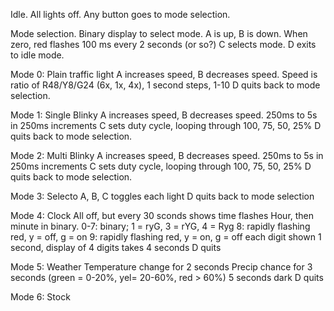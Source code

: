 



Idle. All lights off. Any button goes to mode selection.



Mode selection.
	Binary display to select mode. A is up, B is down. When zero, red flashes 100 ms every 2 seconds (or so?)
	C selects mode.
	D exits to idle mode.
	
	
Mode 0: Plain traffic light
	A increases speed, B decreases speed.
	Speed is ratio of R48/Y8/G24 (6x, 1x, 4x), 1 second steps, 1-10
	D quits back to mode selection.
	
Mode 1: Single Blinky
	A increases speed, B decreases speed. 250ms to 5s in 250ms increments
	C sets duty cycle, looping through 100, 75, 50, 25%
	D quits back to mode selection.
	
Mode 2: Multi Blinky
	A increases speed, B decreases speed. 250ms to 5s in 250ms increments
	C sets duty cycle, looping through 100, 75, 50, 25%
	D quits back to mode selection.

Mode 3: Selecto
	A, B, C toggles each light
	D quits back to mode selection

Mode 4: Clock
	All off, but every 30 sconds shows time
	flashes Hour, then minute in binary.
		0-7: binary; 1 = ryG, 3 = rYG, 4 = Ryg
		8: rapidly flashing red, y = off, g = on
		9: rapidly flashing red, y = on, g = off
	each digit shown 1 second, display of 4 digits takes 4 seconds
	D quits
	
Mode 5: Weather
	Temperature change for 2 seconds
	Precip chance for 3 seconds  (green = 0-20%, yel= 20-60%, red > 60%)
	5 seconds dark
	D quits
	
	
Mode 6: Stock




